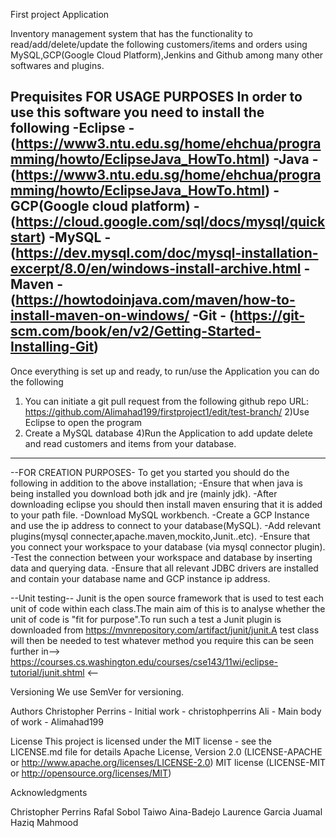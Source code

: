 First project Application

Inventory management system that has the functionality to read/add/delete/update the following customers/items and orders using MySQL,GCP(Google Cloud Platform),Jenkins and Github among many other softwares and plugins.

Prequisites
FOR USAGE PURPOSES
In order to use this software you need to install the following
-Eclipse - (https://www3.ntu.edu.sg/home/ehchua/programming/howto/EclipseJava_HowTo.html)
-Java - (https://www3.ntu.edu.sg/home/ehchua/programming/howto/EclipseJava_HowTo.html)
-GCP(Google cloud platform) - (https://cloud.google.com/sql/docs/mysql/quickstart)
-MySQL -(https://dev.mysql.com/doc/mysql-installation-excerpt/8.0/en/windows-install-archive.html
-Maven -(https://howtodoinjava.com/maven/how-to-install-maven-on-windows/
-Git - (https://git-scm.com/book/en/v2/Getting-Started-Installing-Git)
----------------------------------------------------------------------------------------------------
Once everything is set up and ready, to run/use the Application you can do the following

1) You can initiate a git pull request from the following github repo URL: https://github.com/Alimahad199/firstproject1/edit/test-branch/
2)Use Eclipse to open the program
2) Create a MySQL database 
4)Run the Application to add update delete and read customers and items from your database.
----------------------------------------------------------------------------------------------------
--FOR CREATION PURPOSES-
To get you started you should do the following in addition to the above installation;
-Ensure that when java is being installed you download both jdk and jre (mainly jdk).
-After downloading eclipse you should then install maven ensuring that it is added to your path file.
-Download MySQL workbench.
-Create a GCP Instance and use the ip address to connect to your database(MySQL).
-Add relevant plugins(mysql connecter,apache.maven,mockito,Junit..etc).
-Ensure that you connect your workspace to your database (via mysql connector plugin).
-Test the connection between your workspace and database by inserting data and querying data.
-Ensure that all relevant JDBC drivers are installed and contain your database name and GCP instance ip address.

--Unit testing--
Junit is the open source framework that is used to test each unit of code within each class.The main aim of this is to analyse whether the unit of code is "fit for purpose".To run such a test a Junit plugin is downloaded from https://mvnrepository.com/artifact/junit/junit.A test class will then be needed to test whatever method you require this can be seen further in--> https://courses.cs.washington.edu/courses/cse143/11wi/eclipse-tutorial/junit.shtml  <--

Versioning
We use SemVer for versioning.

Authors
Christopher Perrins - Initial work - christophperrins
Ali - Main body of work - Alimahad199

License
This project is licensed under the MIT license - see the LICENSE.md file for details
Apache License, Version 2.0 (LICENSE-APACHE or http://www.apache.org/licenses/LICENSE-2.0)
MIT license (LICENSE-MIT or http://opensource.org/licenses/MIT)

Acknowledgments

Christopher Perrins
Rafal Sobol
Taiwo Aina-Badejo
Laurence Garcia
Juamal
Haziq Mahmood

















